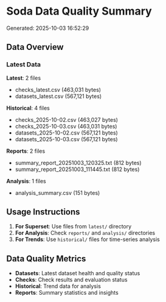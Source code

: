 # Soda Data Quality Summary
Generated: 2025-10-03 16:52:29

## Data Overview

### Latest Data

**Latest**: 2 files
  - checks_latest.csv (463,031 bytes)
  - datasets_latest.csv (567,121 bytes)

**Historical**: 4 files
  - checks_2025-10-02.csv (463,027 bytes)
  - checks_2025-10-03.csv (463,031 bytes)
  - datasets_2025-10-02.csv (567,121 bytes)
  - datasets_2025-10-03.csv (567,121 bytes)

**Reports**: 2 files
  - summary_report_20251003_120325.txt (812 bytes)
  - summary_report_20251003_111445.txt (812 bytes)

**Analysis**: 1 files
  - analysis_summary.csv (151 bytes)

## Usage Instructions

1. **For Superset**: Use files from `latest/` directory
2. **For Analysis**: Check `reports/` and `analysis/` directories  
3. **For Trends**: Use `historical/` files for time-series analysis

## Data Quality Metrics

- **Datasets**: Latest dataset health and quality status
- **Checks**: Check results and evaluation status
- **Historical**: Trend data for analysis
- **Reports**: Summary statistics and insights
